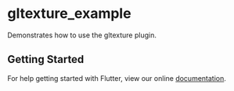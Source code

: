# gltexture_example

Demonstrates how to use the gltexture plugin.

## Getting Started

For help getting started with Flutter, view our online
[documentation](http://flutter.io/).
